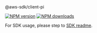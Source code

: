 @aws-sdk/client-pi

[![NPM version](https://img.shields.io/npm/v/@aws-sdk/client-pi/rc.svg)](https://www.npmjs.com/package/@aws-sdk/client-pi)
[![NPM downloads](https://img.shields.io/npm/dm/@aws-sdk/client-pi.svg)](https://www.npmjs.com/package/@aws-sdk/client-pi)

For SDK usage, please step to [SDK readme](https://github.com/aws/aws-sdk-js-v3).
